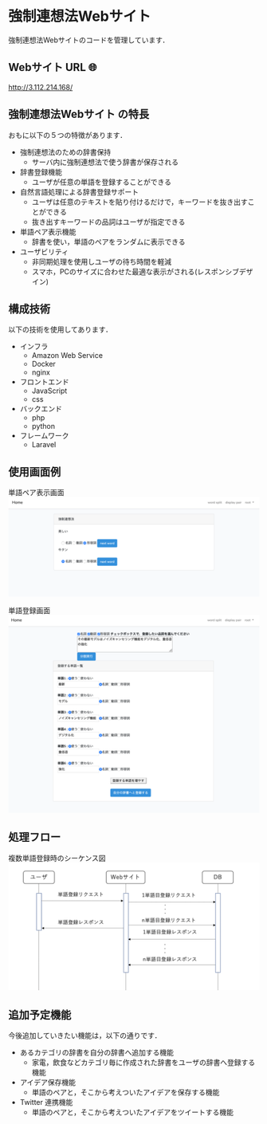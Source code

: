 # 強制連想法Webサイト
強制連想法Webサイトのコードを管理しています．


## Webサイト URL 🌐
http://3.112.214.168/


## 強制連想法Webサイト の特長

おもに以下の５つの特徴があります．
- 強制連想法のための辞書保持
    + サーバ内に強制連想法で使う辞書が保存される
- 辞書登録機能
    + ユーザが任意の単語を登録することができる
- 自然言語処理による辞書登録サポート
    + ユーザは任意のテキストを貼り付けるだけで，キーワードを抜き出すことができる
    + 抜き出すキーワードの品詞はユーザが指定できる
- 単語ペア表示機能
    + 辞書を使い，単語のペアをランダムに表示できる
- ユーザビリティ
    + 非同期処理を使用しユーザの待ち時間を軽減
    + スマホ，PCのサイズに合わせた最適な表示がされる(レスポンシブデザイン)


## 構成技術
以下の技術を使用してあります．
- インフラ
    + Amazon Web Service
    + Docker
    + nginx
- フロントエンド
    + JavaScript
    + css
- バックエンド
    + php
    + python
- フレームワーク
    + Laravel

## 使用画面例
単語ペア表示画面
<img src="./img_README/disp_word_pc.png">

単語登録画面
<img src="./img_README/split_word_pc.png">

## 処理フロー
複数単語登録時のシーケンス図
<img src="./img_README/regist_sequence.png">


## 追加予定機能
今後追加していきたい機能は，以下の通りです．
- あるカテゴリの辞書を自分の辞書へ追加する機能
    + 家電，飲食などカテゴリ毎に作成された辞書をユーザの辞書へ登録する機能
- アイデア保存機能
    + 単語のペアと，そこから考えついたアイデアを保存する機能
- Twitter 連携機能
    + 単語のペアと，そこから考えついたアイデアをツイートする機能

